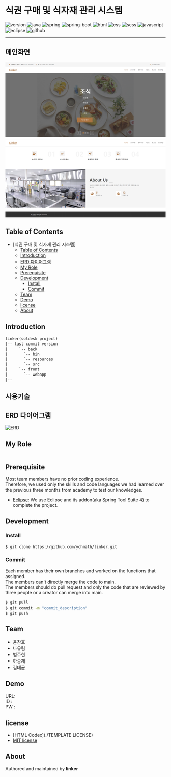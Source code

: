 # 식권 구매 및 식자재 관리 시스템
![version](https://img.shields.io/badge/version-0.0.1-orange?style=plastic&logo=appveyor)
![java](https://img.shields.io/badge/java-17-blue?style=plastic)
![spring](https://img.shields.io/badge/spring-3.1.0-yellow?style=plastic&logo=spring)
![spring-boot](https://img.shields.io/badge/springboot-3.1.0-yellow?style=plastic&logo=spring)
![html](https://img.shields.io/badge/html-html5-red?style=plastic&logo=html5)
![css](https://img.shields.io/badge/css-css3-red?style=plastic&logo=css3)
![scss](https://img.shields.io/badge/scss-1.63.4-red?style=plastic)
![javascript](https://img.shields.io/badge/javascript-es6-yellowgreen?style=plastic&logo=javascript)
![eclipse](https://img.shields.io/badge/eclipse-blueviolet?style=plastic&logo=eclipseide)
![github](https://img.shields.io/badge/github-blueviolet?style=plastic&logo=github)

---
## 메인화면

![main](./linker/src/main/webapp/img/main.png)
![main2](./linker/src/main/webapp/img/main2.png)

## Table of Contents

- [식권 구매 및 식자재 관리 시스템]
  - [Table of Contents](#table-of-contents)
  - [Introduction](#introduction)
  - [ERD 다이어그램](#erd-다이어그램)
  - [My Role](#my-role)
  - [Prerequisite](#prerequisite)
  - [Development](#development)
    - [Install](#install)
    - [Commit](#commit)
  - [Team](#team)
  - [Demo](#demo)
  - [license](#license)
  - [About](#about)
## Introduction
```
linker(soldesk project)
|-- last commit version
|     `-- back
|		`-- bin
|		`-- resources
|		`-- src
|     `-- front
|		`-- webapp
|--
```

## 사용기술

## ERD 다이어그램

![ERD]()

##  My Role

```

```

## Prerequisite
Most team members have no prior coding experience.<br/>
Therefore, we used only the skills and code languages we had learned over the previous three months from academy to test our knowledges.
- [Eclipse](https://www.eclipse.org/downloads/): We use Eclipse and its addon(aka Spring Tool Suite 4) to complete the project.
  
## Development
### Install
```bash
$ git clone https://github.com/ychmath/linker.git
```

### Commit
Each member has their own branches and worked on the functions that assigned.<br/>
The members can't directly merge the code to main. <br/>
The members should do pull request and only the code that are reviewed by three people or a creator can merge into main.
```bash
$ git pull
$ git commit -m "commit_description"
$ git push
```

## Team
- 윤장호
- 나유림
- 범주현
- 하승재
- 김태균

## Demo
URL:  
ID :  
PW :  

## license
- [HTML Codex](./TEMPLATE LICENSE)
- [MIT license](./LICENSE)
## About
Authored and maintained by **linker**
